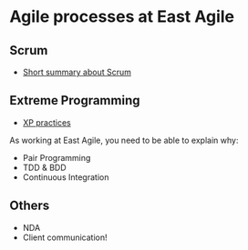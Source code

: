 Agile processes at East Agile
=============================

Scrum
-----

* [Short summary about Scrum](ScrumRulesGuide.pdf)

Extreme Programming
-------------------

* [XP practices](http://en.wikipedia.org/wiki/Extreme_programming_practices)

As working at East Agile, you need to be able to explain why:

* Pair Programming
* TDD & BDD
* Continuous Integration

Others
------

* NDA
* Client communication!
